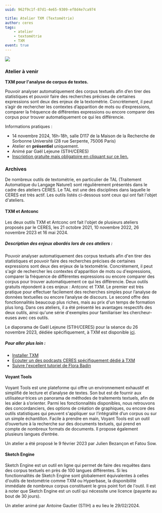 ```yaml
---
uuid: 962f9c1f-87d1-4e65-9309-ef8d4e7ca974

title: Atelier TXM (Textométrie)
author: ceres
tags:
    - atelier 
    - textométrie
    - TXM
event: true
---
```


![](ateliers_textometrie.png)

### Atelier à venir

**TXM pour l'analyse de corpus de textes.**

Pouvoir analyser automatiquement des corpus textuels afin d’en tirer des statistiques et pouvoir faire des recherches précises de certaines expressions sont deux des enjeux de la textométrie. Concrètement, il peut s’agir de rechercher les contextes d’apparition de mots ou d’expressions, comparer la fréquence de différentes expressions ou encore comparer des corpus pour trouver automatiquement ce qui les différencie.

Informations pratiques :

- 14 novembre 2024, 16h-18h, salle D117 de la Maison de la Recherche de Sorbonne Université (28 rue Serpente, 75006 Paris)
- Atelier en **présentiel** uniquement.
- Animé par Gaël Lejeune (STIH/CERES)
- [Inscription gratuite mais obligatoire en cliquant sur ce lien.](https://framaforms.org/inscription-atelier-txm-14112024-1726739722)

### Archives

De nombreux outils de textométrie, en particulier de TAL (Traitement Automatique du Langage Naturel) sont régulièrement présentés dans le cadre des ateliers CERES. Le TAL est une des disciplines dans laquelle le CERES est très actif. Les outils listés ci-dessous sont ceux qui ont fait l'objet d'ateliers.

#### TXM et Antconc

Les deux outils TXM et Antconc ont fait l'objet de plusieurs ateliers proposés par le CERES, les 21 octobre 2021, 10 novembre 2022, 26 novembre 2023 et 16 mai 2024.

##### Description des enjeux abordés lors de ces ateliers :

Pouvoir analyser automatiquement des corpus textuels afin d'en tirer des statistiques et pouvoir faire des recherches précises de certaines expressions sont deux des enjeux de la textométrie. Concrètement, il peut s'agir de rechercher les contextes d'apparition de mots ou d'expressions, comparer la fréquence de différentes expressions ou encore comparer des corpus pour trouver automatiquement ce qui les différencie. Deux outils gratuits répondent à ces enjeux : Antconc et TXM. Le premier est très pratique pour effectuer facilement des recherches simples pour l’analyse de données textuelles ou encore l’analyse de discours. Le second offre des fonctionnalités beaucoup plus riches, mais au prix d'un temps de formation plus long. Dans ces ateliers, il a été présenté les avantages respectifs des deux outils, ainsi qu'une série d'exemples pour familiariser les chercheur-euses avec ces outils.

<aside>

Le diaporama de Gaël Lejeune (STIH/CERES) pour la séance du 26 novembre 2023, dédiée spécifiquement, à TXM est disponible [ici](./CERES-TXM.pdf).

</aside>

##### Pour aller plus loin :
- [Installer TXM](https://txm.gitpages.huma-num.fr/textometrie/)
- [Ecouter un des podcasts CERES spécifiquement dédié à TXM](https://ceres.sorbonne-universite.fr/6d73c78d-b5b9-4b8b-b592-54d6908a7fc2/)
- [Suivre l'excellent tutoriel de Flora Badin ](https://www.youtube.com/watch?v=ZGycjQbqqJ0)

#### Voyant Tools

Voyant Tools est une plateforme qui offre un environnement exhaustif et simplifié de lecture et d’analyse de textes. Son but est de fournir aux utilisateur·trices un panorama de méthodes de traitements textuels, afin de les aider à s’orienter. Parmi les fonctionnalités disponibles, nous retrouvons des concordanciers, des options de création de graphiques, ou encore des outils statistiques qui peuvent s'appliquer sur l’intégralité d’un corpus ou sur un simple échantillon. Facile à prendre en main, Voyant Tools est un outil d’ouverture à la recherche sur des documents textuels, qui prend en compte de nombreux formats de documents. Il propose également plusieurs langues d’entrée.

Un atelier a été proposé le 9 février 2023 par Julien Bezançon et Fatou Sow.

#### Sketch Engine

Sketch Engine est un outil en ligne qui permet de faire des requêtes dans des corpus textuels en près de 100 langues différentes. Si les fonctionnalités de Sketch Engine sont globalement équivalentes à celles d'outils de textométrie comme TXM ou Hyperbase, la disponibilité immédiate de nombreux corpus constituent le gros point fort de l'outil. Il est à noter que Sketch Engine est un outil qui nécessite une licence (payante au bout de 30 jours).

Un atelier animé par Antoine Gautier (STIH) a eu lieu le 29/02/2024.
